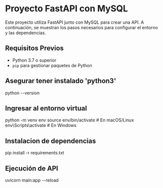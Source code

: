 # Proyecto FastAPI con MySQL

Este proyecto utiliza FastAPI junto con MySQL para crear una API. A continuación, se muestran los pasos necesarios para configurar el entorno y las dependencias.

## Requisitos Previos

- Python 3.7 o superior
- `pip` para gestionar paquetes de Python

## Asegurar tener instalado 'python3'
python --version

## Ingresar al entorno virtual
python -m venv env
source env/bin/activate  # En macOS/Linux
env\Scripts\activate      # En Windows

## Instalacion de dependencias 
pip install -r requirements.txt

## Ejecución de API
uvicorn main:app --reload
